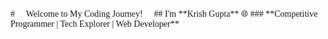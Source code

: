 <div style="font-family: brush script mt;">
# 🌟 Welcome to My Coding Journey! 🚀
## I'm **Krish Gupta** 🌐
### **Competitive Programmer | Tech Explorer | Web Developer**
<!--
- 🌱 I’m currently learning ...
- 👯 I’m looking to collaborate on ...
- 🤔 I’m looking for help with ...
- 💬 Ask me about ...
- 📫 How to reach me: ...
- 😄 Pronouns: ...
- ⚡ Fun fact: ...
-->
</div>
